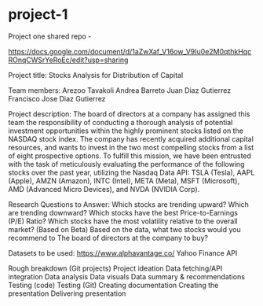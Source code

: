 # project-1
Project one shared repo - 

https://docs.google.com/document/d/1aZwXaf_V16ow_V9Iu0e2M0qthkHqcROnqCWSrYeRoEc/edit?usp=sharing

Project title:  Stocks Analysis for Distribution of Capital

Team members:
Arezoo Tavakoli
Andrea Barreto
Juan Diaz Gutierrez
Francisco Jose Diaz Gutierrez

Project description:
The board of directors at a company has assigned this team the responsibility of conducting a thorough analysis of potential investment opportunities within the highly prominent stocks listed on the NASDAQ stock index. The company has recently acquired additional capital resources, and wants to invest in the two most compelling stocks from a list of eight prospective options. To fulfill this mission, we have been entrusted with the task of meticulously evaluating the performance of the following stocks over the past year, utilizing the Nasdaq Data API: TSLA (Tesla), AAPL (Apple), AMZN (Amazon), INTC (Intel), META (Meta), MSFT (Microsoft), AMD (Advanced Micro Devices), and NVDA (NVIDIA Corp).

Research Questions to Answer:
Which stocks are trending upward? 
Which are trending downward?
Which stocks have the best Price-to-Earnings (P/E) Ratio?
Which stocks have the most volatility relative to the overall market? (Based on Beta)
Based on the data, what two stocks would you recommend to The board of directors at the company to buy?

Datasets to be used:
https://www.alphavantage.co/ 
Yahoo Finance API

Rough breakdown (Git projects)
Project ideation
Data fetching/API integration 
Data analysis 
Data visuals 
Data summary & recommendations
Testing (code)
Testing (Git)
Creating documentation
Creating the presentation
Delivering presentation
